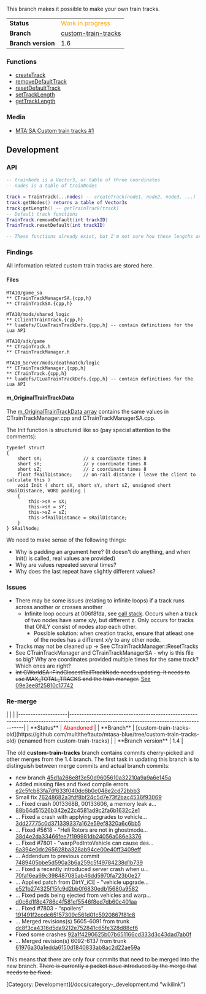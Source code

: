 <onlyinclude>This branch makes it possible to make your own train tracks.

|                    |                                                                                              |
|--------------------|----------------------------------------------------------------------------------------------|
| **Status**         | <span style="color:orange">Work in progress</span>                                           |
| **Branch**         | [custom-train-tracks](https://github.com/multitheftauto/mtasa-blue/tree/custom-train-tracks) |
| **Branch version** | 1.6                                                                                          |

### Functions

-   [createTrack](/docs/createtrack.md "wikilink")
-   [removeDefaultTrack](/docs/removedefaulttrack.md "wikilink")
-   [resetDefaultTrack](/docs/resetdefaulttrack.md "wikilink")
-   [setTrackLength](/docs/settracklength.md "wikilink")
-   [getTrackLength](/docs/gettracklength.md "wikilink")

### Media

-   [MTA:SA Custom train tracks \#1](https://www.youtube.com/watch?v=S_Q3Gk4jVr0&user=UCbl-5xYsT5KwnrfGdW9LYPQ)</onlyinclude>

Development
-----------

### API

``` lua
-- trainNode is a Vector3, or table of three coordinates
-- nodes is a table of trainNodes

track = TrainTrack(...nodes) -- createTrack(node1, node2, node3, ...)
track:getNodes() returns a table of Vector3s
track:getLength() -- getTrainTrack(track)
-- Default track functions
TrainTrack.removeDefault(int trackID)
TrainTrack.resetDefault(int trackID)

-- These functions already exist, but I'm not sure how these lengths are used or what they are for
```

### Findings

All information related custom train tracks are stored here.

#### Files

    MTA10/game_sa
    ** CTrainTrackManagerSA.{cpp,h}
    ** CTrainTrackSA.{cpp,h}

    MTA10/mods/shared_logic
    ** CClientTrainTrack.{cpp,h}
    ** luadefs/CLuaTrainTrackDefs.{cpp,h} -- contain definitions for the Lua API

    MTA10/sdk/game
    ** CTrainTrack.h
    ** CTrainTrackManager.h

    MTA10_Server/mods/deathmatch/logic
    ** CTrainTrackManager.{cpp,h}
    ** CTrainTrack.{cpp,h}
    ** luadefs/CLuaTrainTrackDefs.{cpp,h} -- contain definitions for the Lua API

#### m\_OriginalTrainTrackData

The [m\_OriginalTrainTrackData array](https://pastebin.mtasa.com/748483851) contains the same values in CTrainTrackManager.cpp and CTrainTrackManagerSA.cpp.

The Init function is structured like so (pay special attention to the comments):

    typedef struct
    {
        short sX;               // x coordinate times 8
        short sY;               // y coordinate times 8
        short sZ;               // z coordinate times 8
        float fRailDistance;    // on-rail distance ( leave the client to calculate this )
        void Init ( short sX, short sY, short sZ, unsigned short sRailDistance, WORD padding )
        {
            this->sX = sX;
            this->sY = sY;
            this->sZ = sZ;
            this->fRailDistance = sRailDistance;
        }
    } SRailNode;

We need to make sense of the following things:

-   Why is padding an argument here? (It doesn't do anything, and when Init() is called, real values are provided)
-   Why are values repeated several times?
-   Why does the last repeat have slightly different values?

### Issues

-   There may be some issues (relating to infinite loops) if a track runs across another or crosses another
    -   Infinite loop occurs at 006f8fda, see [call stack](http://i.imgur.com/HvBWAFm.png). Occurs when a track of two nodes have same x/y, but different z. Only occurs for tracks that ONLY consist of nodes atop each other.
        -   Possible solution: when creation tracks, ensure that atleast one of the nodes has a different x/y to any other node.
-   Tracks may not be cleaned up -&gt; See CTrainTrackManager::ResetTracks
-   See CTrainTrackManager and CTrainTrackManagerSA - why is this file so big? Why are coordinates provided multiple times for the same track? Which ones are right?
-   ~~int CWorldSA::FindClosestRailTrackNode needs updating. It needs to use MAX\_TOTAL\_TRACKS and the train manager.~~ [See 09e3ee8f25810c17742](https://github.com/multitheftauto/mtasa-blue/commit/09e3ee8f25810c17742728f038786b6a223c5296)

### Re-merge

<section name="This section has been archived" collapse="true">
|                    |                                                                                                                                         |
|--------------------|-----------------------------------------------------------------------------------------------------------------------------------------|
| **Status**         | <span style="color:red">Abandoned</span>                                                                                                |
| **Branch**         | [custom-train-tracks-old](https://github.com/multitheftauto/mtasa-blue/tree/custom-train-tracks-old) (renamed from custom-train-tracks) |
| **Branch version** | 1.4                                                                                                                                     |

The old **custom-train-tracks** branch contains commits cherry-picked and other merges from the 1.4 branch. The first task in updating this branch is to distinguish between merge commits and actual branch commits:

-   new branch [45d1a266e8f3e50d9605610a32210a9a9a6e145a](https://github.com/multitheftauto/mtasa-blue/commit/45d1a266e8f3e50d9605610a32210a9a9a6e145a)
-   Added missing files and fixed compile errors [e2c5fcb83fa7df633f040dc6b0c048e2cd72bbb3](https://github.com/multitheftauto/mtasa-blue/commit/e2c5fcb83fa7df633f040dc6b0c048e2cd72bbb3)
-   Small fix [76248682a3fdf8bf24c5d7e73f2bac4536f93069](https://github.com/multitheftauto/mtasa-blue/commit/76248682a3fdf8bf24c5d7e73f2bac4536f93069)
-   ... Fixed crash 0013368B, 00133606, a memory leak a… [88b64d51526b342e22c4581ad9c2fa6b1632c2e1](https://github.com/multitheftauto/mtasa-blue/commit/88b64d51526b342e22c4581ad9c2fa6b1632c2e1)
-   ... Fixed a crash with applying upgrades to vehicle… [3dd27775c0d371339337a162e59ef8320a6c6bb5](https://github.com/multitheftauto/mtasa-blue/commit/3dd27775c0d371339337a162e59ef8320a6c6bb5)
-   ... Fixed \#5618 - "Heli Rotors are not in ghostmode… [38d4e2da33466fee7f199981db24056a086e3376](https://github.com/multitheftauto/mtasa-blue/commit/38d4e2da33466fee7f199981db24056a086e3376)
-   ... Fixed \#7801 - "warpPedIntoVehicle can cause des… [6a394e0dc265628ba328ab94ce00e40ff3409eff](https://github.com/multitheftauto/mtasa-blue/commit/6a394e0dc265628ba328ab94ce00e40ff3409eff)
-   ... Addendum to previous commit [7489405bbe5d590a3b6a259c5f49784238d1b739](https://github.com/multitheftauto/mtasa-blue/commit/7489405bbe5d590a3b6a259c5f49784238d1b739)
-   ... Fixed a recently introduced server crash when u… [70fa16ea69c398487085ab46dd5970fa723b0e27](https://github.com/multitheftauto/mtasa-blue/commit/70fa16ea69c398487085ab46dd5970fa723b0e27)
-   ... Applied patch from DirtY\_iCE - "vehicle upgrade… [e521b274325f15fc9d2bb0f6830edb15680a9582](https://github.com/multitheftauto/mtasa-blue/commit/e521b274325f15fc9d2bb0f6830edb15680a9582)
-   ... Fixed peds being ejected from vehicles and warp… [d0c6d1f8c4786c4f581ef5546f8ed7db60c401aa](https://github.com/multitheftauto/mtasa-blue/commit/d0c6d1f8c4786c4f581ef5546f8ed7db60c401aa)
-   ... Fixed \#7803 - “spoilers” [191491f2ccdc65157309c561d01c5920867f81c8](https://github.com/multitheftauto/mtasa-blue/commit/191491f2ccdc65157309c561d01c5920867f81c8)
-   ... Merged revisions(s) 5605-6091 from trunk [dc8f3ca4316d5da9212e752841c65fe328d88cf6](https://github.com/multitheftauto/mtasa-blue/commit/dc8f3ca4316d5da9212e752841c65fe328d88cf6)
-   Fixed some crashes [92a1f4290625b07b651166cd333d3c43dad7ab0f](https://github.com/multitheftauto/mtasa-blue/commit/92a1f4290625b07b651166cd333d3c43dad7ab0f)
-   ... Merged revision(s) 6092-6137 from trunk [61976a30a1edda6150d1840833ab8ac2d22ae59a](https://github.com/multitheftauto/mtasa-blue/commit/61976a30a1edda6150d1840833ab8ac2d22ae59a)

This means that there are only four commits that need to be merged into the new branch. ~~There is currently a packet issue introduced by the merge that needs to be fixed.~~

</section>
[Category: Development](/docs/category-_development.md "wikilink")
